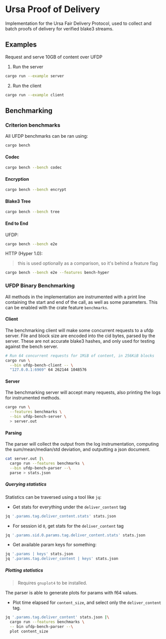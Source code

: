 # Ursa Proof of Delivery

Implementation for the Ursa Fair Delivery Protocol, used to collect and batch proofs of delivery for verified blake3 streams.

## Examples

Request and serve 10GB of content over UFDP

1. Run the server

```sh
cargo run --example server
```

2. Run the client

```sh
cargo run --example client
```

## Benchmarking

### Criterion benchmarks

All UFDP benchmarks can be ran using:

```sh
cargo bench
```

#### Codec

```sh
cargo bench --bench codec
```

#### Encryption

```sh
cargo bench --bench encrypt
```

#### Blake3 Tree

```sh
cargo bench --bench tree
```

#### End to End

UFDP:

```sh
cargo bench --bench e2e
```

HTTP (Hyper 1.0):

> this is used optionally as a comparison, so it's behind a feature flag

```sh
cargo bench --bench e2e --features bench-hyper
```

### UFDP Binary Benchmarking

All methods in the implementation are instrumented with a print line containing the start and end of the call, 
as well as some parameters. This can be enabled with the crate feature `benchmarks`.

#### Client

The benchmarking client will make some concurrent requests to a ufdp server.
File and block size are encoded into the cid bytes, parsed by the server. These are not accurate blake3 hashes, and only used for testing against the bench server.

```sh
# Run 64 concurrent requests for 1MiB of content, in 256KiB blocks
cargo run \
  --bin ufdp-bench-client -- \
  "127.0.0.1:6969" 64 262144 1048576 
```

#### Server

The benchmarking server will accept many requests, also printing the logs for instrumented methods.

```sh
cargo run \
  --features benchmarks \
  --bin ufdp-bench-server \
  > server.out
```

#### Parsing

The parser will collect the output from the log instrumentation, computing the sum/mean/median/std deviation, and outputting a json document.

```sh
cat server.out |\
  cargo run --features benchmarks \
  --bin ufdp-bench-parser --\
  parse > stats.json
```

##### Querying statistics

Statistics can be traversed using a tool like `jq`:

- Get stats for everything under the `deliver_content` tag

```sh
jq '.params.tag.deliver_content.stats' stats.json
```

- For session id `0`, get stats for the `deliver_content` tag

```sh
jq '.params.sid.0.params.tag.deliver_content.stats' stats.json
```

- Get available param keys for something:

```sh
jq '.params | keys' stats.json
jq '.params.tag.deliver_content | keys' stats.json
```

##### Plotting statistics

> Requires `gnuplot4` to be installed.

The parser is able to generate plots for params with f64 values.

- Plot time elapsed for `content_size`, and select only the `deliver_content` tag.

```sh
jq '.params.tag.deliver_content' stats.json |\
  cargo run --features benchmarks \
  -- bin ufdp-bench-parser --\
  plot content_size
```
